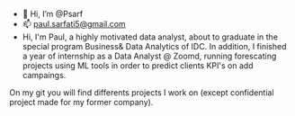 - 👋 Hi, I’m @Psarf
- 📫 paul.sarfati5@gmail.com
- Hi, I'm Paul, a highly motivated data analyst, about to graduate in the special program Business& Data Analytics of IDC. 
In addition, I finished a year of internship as a Data Analyst @ Zoomd, running forescating projects using ML tools in order
to predict clients KPI's on add campaings.

On my git you will find differents projects I work on (except confidential project made for my former company).

<!---
Hi, I'm Paul, a highly motivated data analyst, about to graduate in the special program Business& Data Analytics of IDC. 
In addition, I finished a year of internship as a Data Analyst @ Zoomd, running forescating projects using ML tools in order
to predict clients KPI's on add campaings.

On my git you will find differents projects I work on (except confidential project made for my former company).
--->
